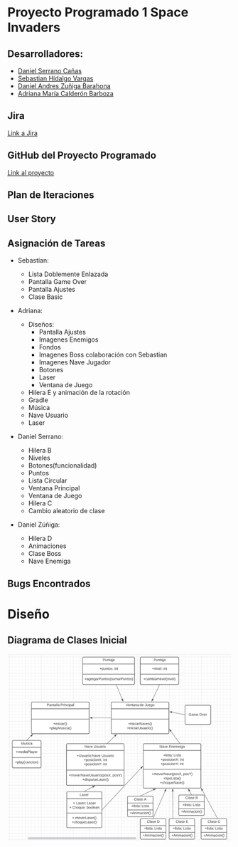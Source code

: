 # Proyecto Programado 1 Space Invaders
## Desarrolladores:
- [Daniel Serrano Cañas](https://github.com/dansecan25) 
- [Sebastian Hidalgo Vargas](https://github.com/Katharsis0)
- [Daniel Andres Zuñiga Barahona](https://github.com/danyazunigab)
- [Adriana María Calderón Barboza](https://github.com/cuadriante) 

## Jira
[Link a Jira](https://projprog1spaceinvaders.atlassian.net/jira/software/projects/SPAC/boards/1)

## GitHub del Proyecto Programado
[Link al proyecto](https://github.com/dansecan25/Proyecto1-SpaceInvaders)

## Plan de Iteraciones

## User Story

## Asignación de Tareas
- Sebastían:
  - Lista Doblemente Enlazada
  - Pantalla Game Over
  - Pantalla Ajustes
  - Clase Basic
  
- Adriana:
  - Diseños:
    - Pantalla Ajustes
    - Imagenes Enemigos
    - Fondos
    - Imagenes Boss colaboración con Sebastian
    - Imagenes Nave Jugador
    - Botones
    - Laser
    - Ventana de Juego
  - Hilera E y animación de la rotación
  - Gradle
  - Música
  - Nave Usuario
  - Laser

- Daniel Serrano:
  - Hilera B
  - Niveles
  - Botones(funcionalidad)
  - Puntos
  - Lista Circular
  - Ventana Principal
  - Ventana de Juego
  - Hilera C
  - Cambio aleatorio de clase

- Daniel Zúñiga:
  - Hilera D
  - Animaciones
  - Clase Boss
  - Nave Enemiga

## Bugs Encontrados


# Diseño
## Diagrama de Clases Inicial
![Diagrama](Diagrama.png)
